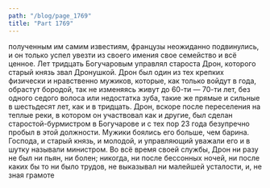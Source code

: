 ```yaml
---
path: "/blog/page_1769"
title: "Part 1769"
---
```


 полученным им самим известиям, французы неожиданно подвинулись, и он только успел увезти из своего имения свое семейство и всё ценное.
Лет тридцать Богучаровым управлял староста Дрон, которого старый князь звал Дронушкой.
Дрон был один из тех крепких физически и нравственно мужиков, которые, как только войдут в года, обрастут бородой, так не изменяясь живут до 60-ти — 70-ти лет, без одного седого волоса или недостатка зуба, такие же прямые и сильные в шестьдесят лет, как и в тридцать.
Дрон, вскоре после переселения на теплые реки, в котором он участвовал как и другие, был сделан старостой-бурмистром в Богучарове и с тех пор 23 года безупречно пробыл в этой должности. Мужики боялись его больше, чем барина. Господа, и старый князь, и молодой, и управляющий уважали его и в шутку называли министром. Во всё время своей службы, Дрон ни разу не был ни пьян, ни болен; никогда, ни после бессонных ночей, ни после каких бы то ни было трудов, не выказывал ни малейшей усталости, и, не зная грамоте
